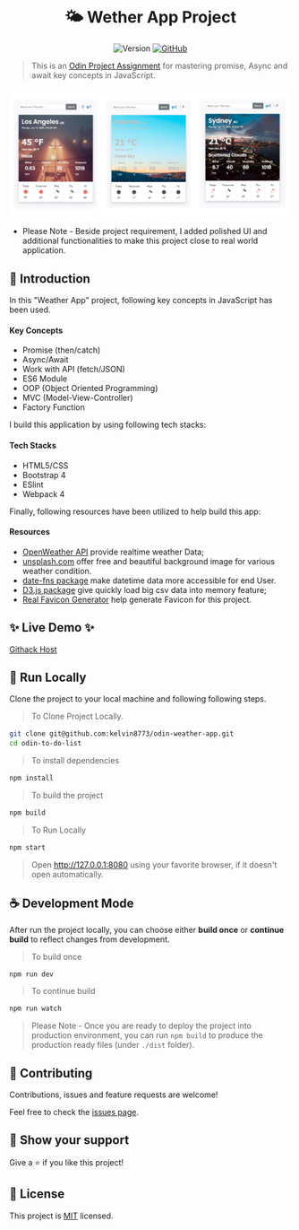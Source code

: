 <h1 align="center"> <span> 🌤 </span>  Wether App Project</h1>

 <p align="center">
   <img alt="Version" src="https://img.shields.io/badge/version-1.0.0-blue.svg?cacheSeconds=2592000" />
 
  <a href="https://github.com/kelvin8773/odin-weather-app/blob/master/LICENSE" target="_blank">
      <img alt="GitHub" src="https://img.shields.io/github/license/kelvin8773/odin-weather-app">
  </a>
 </p>


> This is an [Odin Project Assignment](https://www.theodinproject.com/courses/javascript/lessons/weather-app) for mastering promise, Async and await key concepts in JavaScript.

![Weather App ScreenShoot](./docs/weather-app.jpg)

* Please Note - Beside project requirement, I added polished UI and additional functionalities to make this project close to real world application.

## 📣 Introduction

In this "Weather App" project, following key concepts in JavaScript has been used.
#### Key Concepts 
* Promise (then/catch)
* Async/Await
* Work with API (fetch/JSON)
* ES6 Module
* OOP (Object Oriented Programming)
* MVC (Model-View-Controller)
* Factory Function

I build this application by using following tech stacks: 
#### Tech Stacks
* HTML5/CSS
* Bootstrap 4
* ESlint
* Webpack 4

Finally, following resources have been utilized to help build this app:
#### Resources
* [OpenWeather API](https://openweathermap.org/) provide realtime weather Data;
* [unsplash.com](https://unsplash.com/) offer free and beautiful background image for various weather condition.
* [date-fns package](https://date-fns.org/) make datetime data more accessible for end User.
* [D3.js package](https://d3js.org/) give quickly load big csv data into memory feature;
* [Real Favicon Generator](https://realfavicongenerator.net/) help generate Favicon for this project.

## ✨ Live Demo ✨

[Githack Host](https://rawcdn.githack.com/kelvin8773/odin-weather-app/baef2abcb3c4a4ae6223ae8db6d25ed09554d5e2/dist/index.html)


## 🍩 Run Locally
Clone the project to your local machine and following following steps.

> To Clone Project Locally.
```bash
git clone git@github.com:kelvin8773/odin-weather-app.git
cd odin-to-do-list
```
> To install dependencies
```bash
npm install
```
> To build the project
```bash
npm build
```
> To Run Locally
```bash
npm start 
```
> Open http://127.0.0.1:8080 using your favorite browser, if it doesn't open automatically.

## ☕️ Development Mode 

After run the project locally, you can choose either **build once** or **continue build** to reflect changes from development.

> To build once
```bash
npm run dev
```
> To continue build
```bash
npm run watch
```

> Please Note - Once you are ready to deploy the project into production environment, you can run `npm build` to produce the production ready files (under `./dist` folder).


## 🤝 Contributing
Contributions, issues and feature requests are welcome!

Feel free to check the [issues page](https://github.com/kelvin8773/odin-todo-list/issues).

## 👋 Show your support

Give a ⭐️ if you like this project!


## 📝 License
This project is [MIT](./LICENSE) licensed.






